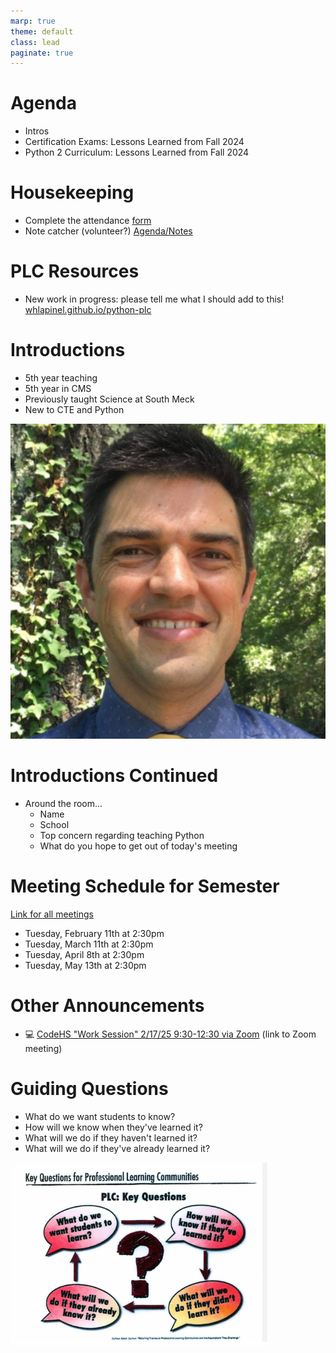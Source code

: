 ```yaml
---
marp: true
theme: default
class: lead
paginate: true
---
```


<!-- headingDivider: 1 -->
<!-- backgroundColor: black -->
<!-- class: invert -->

<!-- header: Link to these slides: [whlapinel/github.io/python-plc/slides/meeting_2_11_25.html](/python-plc/slides/meeting_2_11_25.html) / [Back to site](/python-plc) -->

# Agenda

- Intros
- Certification Exams: Lessons Learned from Fall 2024
- Python 2 Curriculum: Lessons Learned from Fall 2024

# Housekeeping

- Complete the attendance [form](https://343b.edulnk.com/e/xv2a34/3mkWSd?__$u__)
- Note catcher (volunteer?) [Agenda/Notes](https://docs.google.com/document/d/18UQnNfvhjytM9jO4DvP0kYhRWUrYrOxmm3XsgB-n8Yk/edit?usp=sharing)

# PLC Resources

- New work in progress: please tell me what I should add to this!
[whlapinel.github.io/python-plc](https://whlapinel.github.io/python-plc)

# Introductions

- 5th year teaching
- 5th year in CMS
- Previously taught Science at South Meck
- New to CTE and Python

![Will Lapinel bg right 50%](../images/profile.jpg)

# Introductions Continued

- Around the room...
  - Name
  - School
  - Top concern regarding teaching Python
  - What do you hope to get out of today's meeting

# Meeting Schedule for Semester

[Link for all meetings](https://teams.microsoft.com/l/meetup-join/19%3ameeting_NTI3MWI0NjEtZjhkOS00ZGFjLTliZTktMDRkOTBhYTBlMGQ0%40thread.v2/0?context=%7b%22Tid%22%3a%222fb36de5-296a-43c7-b5d2-ae73931f0aa3%22%2c%22Oid%22%3a%22312a802b-6ca1-463f-b125-e25e8d650db9%22%7d)

- Tuesday, February 11th at 2:30pm
- Tuesday, March 11th at 2:30pm
- Tuesday, April 8th at 2:30pm
- Tuesday, May 13th at 2:30pm

# Other Announcements

- 💻 [CodeHS "Work Session" 2/17/25 9:30-12:30 via Zoom](CodeHS.com/CMS-Zoom) (link to Zoom meeting)

# Guiding Questions

- What do we want students to know?
- How will we know when they've learned it?
- What will we do if they haven't learned it?
- What will we do if they've already learned it?

![Questions bg right 100% contain](../images/questions.png)
